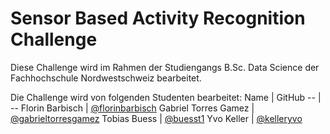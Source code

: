 # Sensor Based Activity Recognition Challenge

Diese Challenge wird im Rahmen der Studiengangs B.Sc. Data Science der Fachhochschule Nordwestschweiz bearbeitet.

Die Challenge wird von folgenden Studenten bearbeitet:
Name | GitHub
-- | --
Florin Barbisch | [@florinbarbisch](https://github.com/florinbarbisch)
Gabriel Torres Gamez | [@gabrieltorresgamez](https://github.com/gabrieltorresgamez)
Tobias Buess | [@buesst1](https://github.com/buesst1)
Yvo Keller | [@kelleryvo](https://github.com/kelleryvo)

